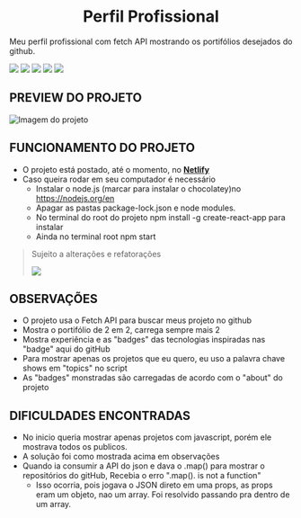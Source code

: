 <h1 align='center'> Perfil Profissional </h1>
<p align="justify">Meu perfil profissional com fetch API mostrando os portifólios desejados do github.</p>
<p><img src="https://img.shields.io/static/v1?label=%20&message=JavaScript&color=yellow&labelColor=575757&style=flat&logo=javascript" /> <img src="https://img.shields.io/static/v1?label=%20&message=React&color=61dcf7&labelColor=575757&style=flat&logo=react" /> <img src="https://img.shields.io/static/v1?label=%20&message=Html&color=orange&labelColor=575757&style=flat&logo=html5"/> <img src="https://img.shields.io/static/v1?label=%20&message=Css&color=blue&labelColor=575757&style=flat&logo=css3"/> 
<img src="https://img.shields.io/static/v1?label=%20&message=JSON&color=red&labelColor=575757&style=flat&logo=JSON"/></p>

## PREVIEW DO PROJETO
<img src="https://raw.githubusercontent.com/SchubertAraujo/my-professional-profile/main/preview.png" alt="Imagem do projeto" />

## FUNCIONAMENTO DO PROJETO
- O projeto está postado, até o momento, no <a href='https://myprofessionalprofilesa.netlify.app/'><b>Netlify</b></a> 
- Caso queira rodar em seu computador é necessário
  - Instalar o node.js (marcar para instalar o chocolatey)no <a href='https://nodejs.org/en'> https://nodejs.org/en </a>
  - Apagar as pastas package-lock.json e node modules.
  - No terminal do root do projeto npm install -g create-react-app para instalar
  - Ainda no terminal root npm start
> Sujeito a alterações e refatorações
> 
> <img src="https://img.shields.io/static/v1?label=Status&message=Finalizado&color=green&labelColor=575757&style=flat" />

## OBSERVAÇÕES
- O projeto usa o Fetch API para buscar meus projeto no github
- Mostra o portifólio de 2 em 2, carrega sempre mais 2
- Mostra experiência e as "badges" das tecnologias inspiradas nas "badge" aqui do gitHub
- Para mostrar apenas os projetos que eu quero, eu uso a palavra chave shows em "topics" no script
- As "badges" monstradas são carregadas de acordo com o "about" do projeto

## DIFICULDADES ENCONTRADAS
-  No inicio queria mostrar apenas projetos com javascript, porém ele mostrava todos os publicos.
  -  A solução foi como mostrada acima em observações
- Quando ia consumir a API do json e dava o .map() para mostrar o repositórios do gitHub, Recebia o erro ".map(). is not a function"
  - Isso ocorria, pois jogava o JSON direto em uma props, as props eram um objeto, nao um array. Foi resolvido passando pra dentro de um array.
  
